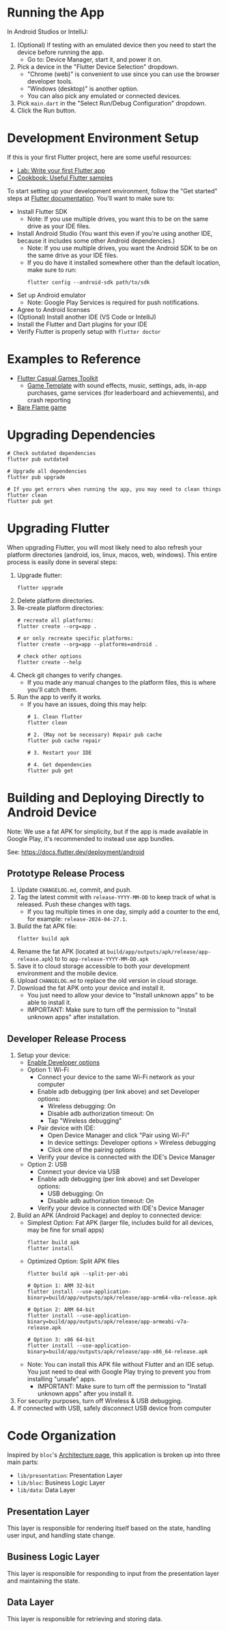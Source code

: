 # Running the App

In Android Studios or IntelliJ:

1. (Optional) If testing with an emulated device then you need to start the device before running the app.
    - Go to: Device Manager, start it, and power it on.
2. Pick a device in the "Flutter Device Selection" dropdown.
    - "Chrome (web)" is convenient to use since you can use the browser developer tools.
    - "Windows (desktop)" is another option.
    - You can also pick any emulated or connected devices.
3. Pick `main.dart` in the "Select Run/Debug Configuration" dropdown.
4. Click the Run button.

# Development Environment Setup

If this is your first Flutter project, here are some useful resources:

- [Lab: Write your first Flutter app](https://docs.flutter.dev/get-started/codelab)
- [Cookbook: Useful Flutter samples](https://docs.flutter.dev/cookbook)

To start setting up your development environment, follow the "Get started" steps at
[Flutter documentation](https://docs.flutter.dev/). You'll want to make sure to:

- Install Flutter SDK
    - Note: If you use multiple drives, you want this to be on the same drive as your IDE files.
- Install Android Studio (You want this even if you're using another IDE, because it includes some other Android
  dependencies.)
    - Note: If you use multiple drives, you want the Android SDK to be on the same drive as your IDE files.
    - If you do have it installed somewhere other than the default location, make sure to run:
      ```
      flutter config --android-sdk path/to/sdk
      ```
- Set up Android emulator
    - Note: Google Play Services is required for push notifications.
- Agree to Android licenses
- (Optional) Install another IDE (VS Code or IntelliJ)
- Install the Flutter and Dart plugins for your IDE
- Verify Flutter is properly setup with `flutter doctor`

# Examples to Reference

- [Flutter Casual Games Toolkit](https://flutter.dev/games)
    - [Game Template](https://github.com/flutter/samples/tree/main/game_template) with sound effects, music, settings,
      ads, in-app purchases, game services (for leaderboard and achievements), and crash reporting
- [Bare Flame game](https://docs.flame-engine.org/latest/tutorials/bare_flame_game.html)

# Upgrading Dependencies

```
# Check outdated dependencies
flutter pub outdated

# Upgrade all dependencies
flutter pub upgrade

# If you get errors when running the app, you may need to clean things
flutter clean
flutter pub get
```

# Upgrading Flutter

When upgrading Flutter, you will most likely need to also refresh your platform directories (android, ios, linux, macos,
web, windows). This entire process is easily done in several steps:

1. Upgrade flutter:
    ```
    flutter upgrade
    ```
2. Delete platform directories.
3. Re-create platform directories:
    ```
    # recreate all platforms:
    flutter create --org=app .

    # or only recreate specific platforms:
    flutter create --org=app --platforms=android .

    # check other options
    flutter create --help
    ```
4. Check git changes to verify changes.
    - If you made any manual changes to the platform files, this is where you'll catch them.
5. Run the app to verify it works.
    - If you have an issues, doing this may help:
      ```
      # 1. Clean flutter
      flutter clean
      
      # 2. (May not be necessary) Repair pub cache
      flutter pub cache repair
      
      # 3. Restart your IDE
      
      # 4. Get dependencies
      flutter pub get
      ```

# Building and Deploying Directly to Android Device

Note: We use a fat APK for simplicity, but if the app is made available in Google Play, it's recommended to instead use
app bundles.

See: https://docs.flutter.dev/deployment/android

## Prototype Release Process

1. Update `CHANGELOG.md`, commit, and push.
2. Tag the latest commit with `release-YYYY-MM-DD` to keep track of what is released. Push these changes with tags.
    - If you tag multiple times in one day, simply add a counter to the end, for example: `release-2024-04-27.1`.
3. Build the fat APK file:
    ```
    flutter build apk
    ```
4. Rename the fat APK (located at `build/app/outputs/apk/release/app-release.apk`) to to `app-release-YYYY-MM-DD.apk`
5. Save it to cloud storage accessible to both your development environment and the mobile device.
6. Upload `CHANGELOG.md` to replace the old version in cloud storage.
7. Download the fat APK onto your device and install it.
    - You just need to allow your device to "Install unknown apps" to be able to install it.
    - IMPORTANT: Make sure to turn off the permission to "Install unknown apps" after installation.

## Developer Release Process

1. Setup your device:
    - [Enable Developer options](https://developer.android.com/tools/adb)
    - Option 1: Wi-Fi
        - Connect your device to the same Wi-Fi network as your computer
        - Enable adb debugging (per link above) and set Developer options:
            - Wireless debugging: On
            - Disable adb authorization timeout: On
            - Tap "Wireless debugging"
        - Pair device with IDE:
            - Open Device Manager and click "Pair using Wi-Fi"
            - In device settings: Developer options > Wireless debugging
            - Click one of the pairing options
        - Verify your device is connected with the IDE's Device Manager
    - Option 2: USB
        - Connect your device via USB
        - Enable adb debugging (per link above) and set Developer options:
            - USB debugging: On
            - Disable adb authorization timeout: On
        - Verify your device is connected with IDE's Device Manager
2. Build an APK (Android Package) and deploy to connected device:
    - Simplest Option: Fat APK (larger file, includes build for all devices, may be fine for small apps)
      ```
      flutter build apk
      flutter install
      ```
    - Optimized Option: Split APK files
      ```
      flutter build apk --split-per-abi
      
      # Option 1: ARM 32-bit
      flutter install --use-application-binary=build/app/outputs/apk/release/app-arm64-v8a-release.apk
      
      # Option 2: ARM 64-bit
      flutter install --use-application-binary=build/app/outputs/apk/release/app-armeabi-v7a-release.apk
      
      # Option 3: x86 64-bit
      flutter install --use-application-binary=build/app/outputs/apk/release/app-x86_64-release.apk
      ```
    - Note: You can install this APK file without Flutter and an IDE setup. You just need to deal with Google Play
      trying to prevent you from installing "unsafe" apps.
        - IMPORTANT: Make sure to turn off the permission to "Install unknown apps" after you install it.
3. For security purposes, turn off Wireless & USB debugging.
4. If connected with USB, safely disconnect USB device from computer

# Code Organization

Inspired by `bloc`'s [Architecture page](https://bloclibrary.dev/#/architecture), this application is broken up into
three main parts:

- `lib/presentation`: Presentation Layer
- `lib/bloc`: Business Logic Layer
- `lib/data`: Data Layer

## Presentation Layer

This layer is responsible for rendering itself based on the state, handling user input, and handling state change.

## Business Logic Layer

This layer is responsible for responding to input from the presentation layer and maintaining the state.

## Data Layer

This layer is responsible for retrieving and storing data.
